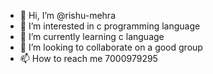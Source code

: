 - 👋 Hi, I’m @rishu-mehra
- 👀 I’m interested in c programming language
- 🌱 I’m currently learning c language
- 💞️ I’m looking to collaborate on a good group
- 📫 How to reach me 7000979295

<!---
rishu-mehra/rishu-mehra is a ✨ special ✨ repository because its `README.md` (this file) appears on your GitHub profile.
You can click the Preview link to take a look at your changes.
--->
